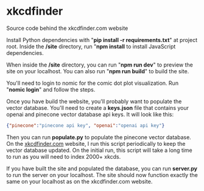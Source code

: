 # xkcdfinder
Source code behind the xkcdfinder.com website

Install Python dependencies with "**pip install -r requirements.txt**" at project root. Inside the **/site** directory, run "**npm install** to install JavaScript dependencies.

When inside the **/site** directory, you can run "**npm run dev**" to preview the site on your localhost. You can also run "**npm run build**" to build the site.

You'll need to login to nomic for the comic dot plot visualization. Run "**nomic login**" and follow the steps.

Once you have build the website, you'll probably want to populate the vector database. You'll need to create a **keys.json** file that contains your openai and pinecone vector database api keys. It will look like this:
```json
{"pinecone":"pinecone api key", "openai":"openai api key"}
```
Then you can run **populate.py** to populate the pinecone vector database. On the [xkcdfinder.com](https://xkcdfinder.com) website, I run this script periodically to keep the vector database updated. On the initial run, this script will take a long time to run as you will need to index 2000+ xkcds.

If you have built the site and populated the database, you can run **server.py** to run the server on your localhost. The site should now function exactly the same on your localhost as on the xkcdfinder.com website.
